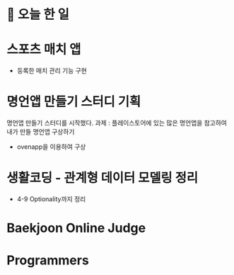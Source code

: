 # :thought_balloon: __오늘 한 일__

# __스포츠 매치 앱__
* 등록한 매치 관리 기능 구현

# __명언앱 만들기 스터디 기획__
명언앱 만들기 스터디를 시작했다.
과제 : 플레이스토어에 있는 많은 명언앱을 참고하여 내가 만들 명언앱 구상하기

* ovenapp을 이용하여 구상

# __생활코딩 - 관계형 데이터 모델링 정리__
* 4-9 Optionality까지 정리

# __Baekjoon Online Judge__

# __Programmers__
